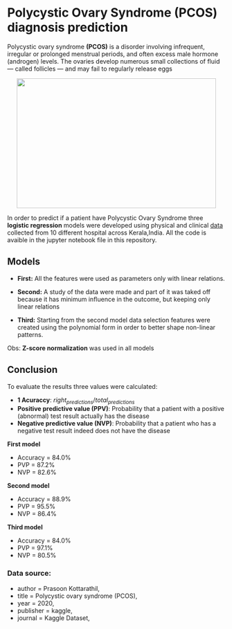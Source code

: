 # Polycystic Ovary Syndrome (PCOS) diagnosis prediction

Polycystic ovary syndrome **(PCOS)** is a disorder involving infrequent, irregular or prolonged menstrual periods, and often excess male hormone (androgen) levels. The ovaries develop numerous small collections of fluid — called follicles — and may fail to regularly release eggs

<p align="center">
  <img width="460" height="300" src="https://d2jx2rerrg6sh3.cloudfront.net/image-handler/picture/2016/8/Polycystic_ovary_syndrome_shutterstock_91160414.jpg">
</p>

In order to predict if a patient have Polycystic Ovary Syndrome three **logistic regression** models were developed using physical and clinical [data](https://www.kaggle.com/datasets/prasoonkottarathil/polycystic-ovary-syndrome-pcos) collected from 10 different hospital across Kerala,India. All the code is avaible in the jupyter notebook file in this repository. 


## Models
* **First:**
All the features were used as parameters only with linear relations.

* **Second:**
A study of the data were made and part of it was taked off because it has minimum influence in the outcome, but keeping only linear relations

* **Third:**
Starting from the second model data selection features were created using the polynomial form in order to better shape non-linear patterns.


Obs: **Z-score normalization** was used in all models

## Conclusion
To evaluate the results three values were calculated:
- **1 Acuraccy**: ${ right_{predictions} / total_{predictions}}$
- **Positive predictive value (PPV)**: Probability that a patient with a positive (abnormal) test result actually has the disease
- **Negative predictive value (NVP)**: Probability that a patient who has a negative test result indeed does not have the disease


**First model**
* Accuracy = 84.0%
* PVP      = 87.2%
* NVP      = 82.6%

**Second model**
* Accuracy = 88.9%
* PVP      = 95.5%
* NVP      = 86.4%

**Third model**
* Accuracy = 84.0%
* PVP      = 97.1%
* NVP      = 80.5%


### Data source:
- author = Prasoon Kottarathil,
- title = Polycystic ovary syndrome (PCOS),
- year = 2020,
- publisher = kaggle,
- journal = Kaggle Dataset,


